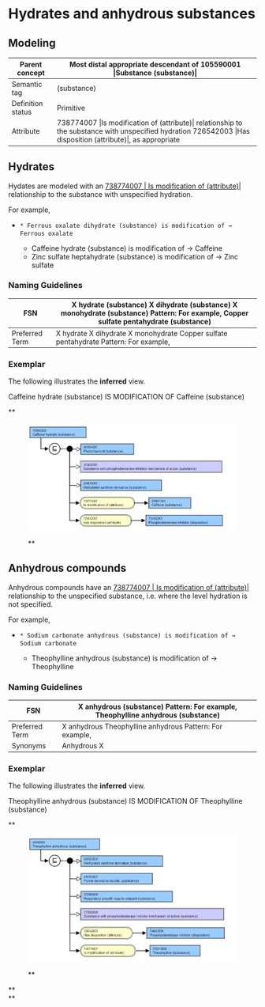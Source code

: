 # Hydrates and anhydrous substances

## Modeling 

| Parent concept | Most distal appropriate descendant of 105590001 \|Substance (substance)\| |
|---|---|
| Semantic tag | (substance) |
| Definition status | Primitive |
| Attribute | 738774007 \|Is modification of (attribute)\| relationship to the substance with unspecified hydration 726542003 \|Has disposition (attribute)\|, as appropriate |

## Hydrates

Hydates are modeled with an [ 738774007 | Is modification of (attribute)|](http://snomed.info/id/738774007 "738774007 | Is modification of \(attribute\) |") relationship to the substance with unspecified hydration. 

For example,

  *     * Ferrous oxalate dihydrate (substance) is modification of → Ferrous oxalate
    * Caffeine hydrate (substance) is modification of → Caffeine
    * Zinc sulfate heptahydrate (substance) is modification of → Zinc sulfate

### Naming Guidelines

| FSN | X hydrate (substance) X dihydrate (substance) X monohydrate (substance) Pattern: For example, Copper sulfate pentahydrate (substance) |
|---|---|
| Preferred Term | X hydrate X dihydrate X monohydrate Copper sulfate pentahydrate Pattern: For example, |

### Exemplar

The following illustrates the **inferred** view.

Caffeine hydrate (substance) IS MODIFICATION OF Caffeine (substance)

**

<figure><img src="images/179931956.png" alt="" title=""><figcaption><p>**</p></figcaption></figure>

## Anhydrous compounds

Anhydrous compounds have an [ 738774007 | Is modification of (attribute)|](http://snomed.info/id/738774007 "738774007 | Is modification of \(attribute\) |") relationship to the unspecified substance, i.e. where the level hydration is not specified.

For example,

  *     * Sodium carbonate anhydrous (substance) is modification of → Sodium carbonate  

    * Theophylline anhydrous (substance) is modification of → Theophylline

### Naming Guidelines

| FSN | X anhydrous (substance) Pattern: For example, Theophylline anhydrous (substance) |
|---|---|
| Preferred Term | X anhydrous Theophylline anhydrous Pattern: For example, |
| Synonyms | Anhydrous X |

### Exemplar

The following illustrates the **inferred** view.

Theophylline anhydrous (substance) IS MODIFICATION OF Theophylline (substance)

**

<figure><img src="images/179931957.png" alt="" title=""><figcaption><p>**</p></figcaption></figure>

**  
**
